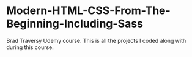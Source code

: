 # Modern-HTML-CSS-From-The-Beginning-Including-Sass

Brad Traversy Udemy course. This is all the projects I coded along with during this course. 
